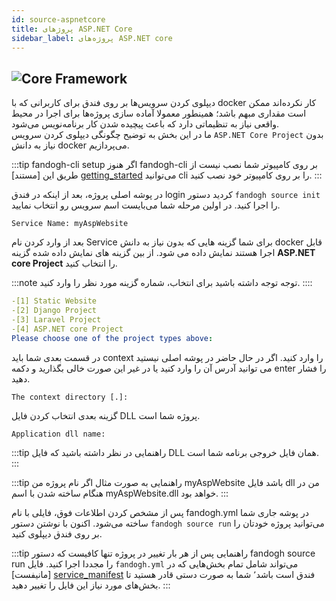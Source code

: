 ```yaml
---
id: source-aspnetcore
title: پروژهای ASP.NET Core
sidebar_label: پروژه‌های ASP.NET core 
---
```


## ![Core Framework](/img/docs/asp-core-banner.svg "Core Framework")

دیپلوی کردن سرویس‌ها بر روی فندق برای کاربرانی که با docker کار نکرده‌اند ممکن است مقداری مبهم باشد؛ همینطور معمولا آماده سازی پروژه‌ها برای اجرا در محیط واقعی نیاز به تنظیماتی دارد که باعث پیچیده شدن کار برنامه‌نویس می‌شود.<br/>
ما در این بخش به توضیح چگونگی دیپلوی کردن سرویس `ASP.NET Core Project` بدون نیاز به دانش docker می‌پردازیم.

:::tip fandogh-cli setup
اگر هنوز fandogh-cli بر روی کامپیوتر شما نصب نیست از طریق این [مستند] [getting_started] می‌توانید cli را بر روی کامپیوتر خود نصب کنید.
:::

در پوشه اصلی پروژه، بعد از اینکه در فندق login کردید دستور `fandogh source init‍‍` را اجرا کنید. در اولین مرحله شما می‌بایست اسم سرویس رو انتخاب نمایید.

```
Service Name: myAspWebsite
```

 بعد از وارد کردن نام Service  برای شما گزینه هایی که بدون نیاز به دانش docker قابل اجرا هستند نمایش داده می شود. از بین گزینه های نمایش داده شده گزینه **ASP.NET core Project** را انتخاب کنید.

:::note توجه
توجه داشته باشید برای انتخاب، شماره گزینه مورد نظر را وارد کنید.
::::

```yaml
-[1] Static Website
-[2] Django Project
-[3] Laravel Project
-[4] ASP.NET core Project
Please choose one of the project types above:
```
  
در قسمت بعدی شما باید context را وارد کنید. اگر در حال حاضر در پوشه اصلی نیستید می توانید آدرس آن را وارد کنید یا در غیر این صورت خالی بگذارید و دکمه enter را فشار دهید.

```
The context directory [.]:
```

گزینه بعدی انتخاب کردن فایل DLL پروژه شما است. 

```
Application dll name:
```

:::tip راهنمایی
در نظر داشته باشید که فایل DLL همان فایل خروجی برنامه شما است. 
:::
 
:::tip راهنمایی
به صورت مثال اگر نام پروژه من myAspWebsite باشد فایل dll من در هنگام ساخته شدن با اسم myAspWebsite.dll خواهد بود.
:::

پس از مشخص کردن اطلاعات فوق، فایلی با نام fandogh.yml در پوشه جاری شما ساخته می‌شود. 
اکنون با نوشتن دستور ` fandogh source run ` می‌توانید پروژه خودتان را بر روی فندق دیپلوی کنید.

:::tip راهنمایی
پس از هر بار تغییر در پروژه تنها کافیست که دستور fandogh source run را مجددا اجرا کنید. 
فایل `fandogh.yml` می‌تواند شامل تمام بخش‌هایی که در [مانیفست] [service_manifest] فندق است باشد٬ شما به صورت دستی قادر هستید تا بخش‌های مورد نیاز این فایل را تغییر دهید.
:::

[getting_started]: /docs/preface/getting-started
[service_manifest]: /docs/services/service-manifest
